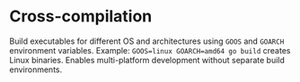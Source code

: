 # Cross-compilation

Build executables for different OS and architectures using `GOOS` and `GOARCH` environment variables. Example: `GOOS=linux GOARCH=amd64 go build` creates Linux binaries. Enables multi-platform development without separate build environments.